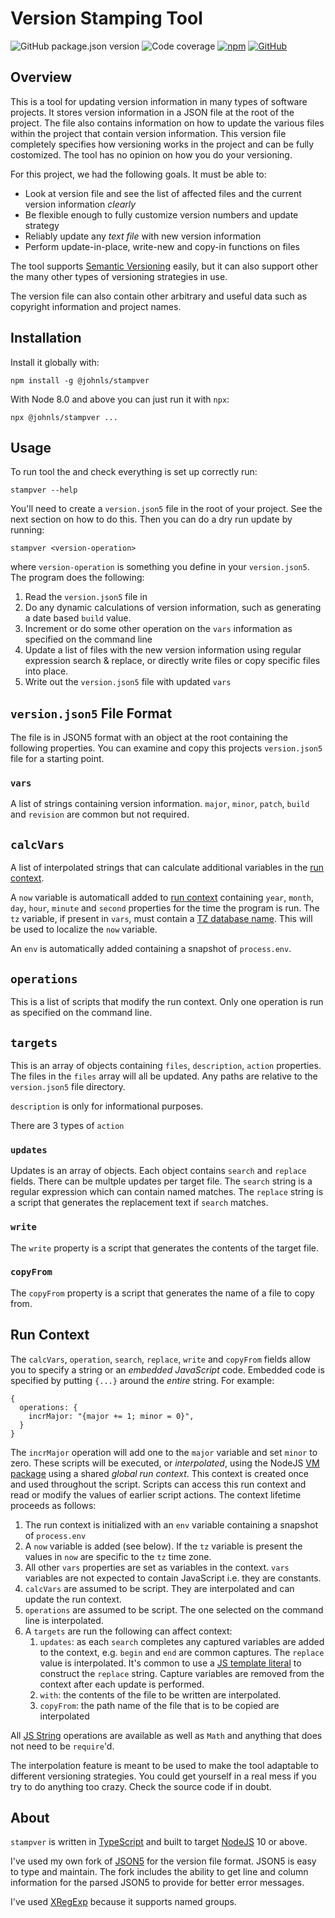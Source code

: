 # Version Stamping Tool

![GitHub package.json version](https://img.shields.io/github/package-json/v/jlyonsmith/stampver) ![Code coverage](https://img.shields.io/badge/coverage-100%25-green) [![npm](https://img.shields.io/npm/dm/@johnls/stampver)](https://www.npmjs.com/package/@johnls/stampver) [![GitHub](https://img.shields.io/github/license/jlyonsmith/stampver)](https://github.com/jlyonsmith/stampver/blob/master/LICENSE)

## Overview

This is a tool for updating version information in many types of software projects.  It stores version information in a JSON file at the root of the project. The file also contains information on how to update the various files within the project that contain version information.  This version file completely specifies how versioning works in the project and can be fully costomized. The tool has no opinion on how you do your versioning.

For this project, we had the following goals.  It must be able to:

- Look at version file and see the list of affected files and the current version information *clearly*
- Be flexible enough to fully customize version numbers and update strategy
- Reliably update any *text file* with new version information
- Perform update-in-place, write-new and copy-in functions on files

The tool supports [Semantic Versioning](https://semver.org/) easily, but it can also support other the many other types of versioning strategies in use.

The version file can also contain other arbitrary and useful data such as copyright information and project names.

## Installation

Install it globally with:

```Shell
npm install -g @johnls/stampver
```

With Node 8.0 and above you can just run it with `npx`:

```Shell
npx @johnls/stampver ...
```

## Usage

To run tool the and check everything is set up correctly run:

```Shell
stampver --help
```

You'll need to create a `version.json5` file in the root of your project. See the next section on how to do this. Then you can do a dry run update by running:

```Shell
stampver <version-operation>
```

where `version-operation` is something you define in your `version.json5`.  The program does the following:

1. Read the `version.json5` file in
2. Do any dynamic calculations of version information, such as generating a date based `build` value.
3. Increment or do some other operation on the `vars` information as specified on the command line
4. Update a list of files with the new version information using regular expression search & replace, or directly write files or copy specific files into place.
5. Write out the `version.json5` file with updated `vars`

## `version.json5` File Format

The file is in JSON5 format with an object at the root containing the following properties.  You can examine and copy this projects `version.json5` file for a starting point.

### `vars`

A list of strings containing version information.  `major`, `minor`, `patch`, `build` and `revision` are common but not required.

## `calcVars`

A list of interpolated strings that can calculate additional variables in the [run context](#run-context).

A `now` variable is automaticall added to [run context](#run-context) containing `year`, `month`, `day`, `hour`, `minute` and `second` properties for the time the program is run.  The `tz` variable, if present in `vars`, must contain a [TZ database name](https://en.wikipedia.org/wiki/List_of_tz_database_time_zones).  This will be used to localize the `now` variable.

An `env` is automatically added containing a snapshot of `process.env`.

## `operations`

This is a list of scripts that modify the run context. Only one operation is run as specified on the command line.

## `targets`

This is an array of objects containing `files`, `description`, `action` properties. The files in the `files` array will all be updated. Any paths are relative to the `version.json5` file directory.

`description` is only for informational purposes.

There are 3 types of `action`

### `updates`

Updates is an array of objects. Each object contains `search` and `replace` fields.  There can be multple updates per target file.  The `search` string is a regular expression which can contain named matches. The `replace` string is a script that generates the replacement text if `search` matches.

### `write`

The `write` property is a script that generates the contents of the target file.

### `copyFrom`

The `copyFrom` property is a script that generates the name of a file to copy from.

## Run Context

The `calcVars`, `operation`, `search`, `replace`, `write` and `copyFrom` fields allow you to specify a string or an *embedded JavaScript* code. Embedded code is specified by putting `{...}` around the _entire_ string.  For example:

```json5
{
  operations: {
    incrMajor: "{major += 1; minor = 0}",
  }
}
```

The `incrMajor` operation will add one to the `major` variable and set `minor` to zero.  These scripts will be executed, or *interpolated*, using the NodeJS [VM package](https://nodejs.org/api/vm.html) using a shared *global run context*. This context is created once and used throughout the script.  Scripts can access this run context and read or modify the values of earlier script actions. The context lifetime proceeds as follows:

1. The run context is initialized with an `env` variable containing a snapshot of `process.env`
2. A `now` variable is added (see below).  If the `tz` variable is present the values in `now` are specific to the `tz` time zone.
3. All other `vars` properties are set as variables in the context. `vars` variables are not expected to contain JavaScript i.e. they are constants.
4. `calcVars` are assumed to be script.  They are interpolated and can update the run context.
5. `operations` are assumed to be script.  The one selected on the command line is interpolated.
6. A `targets` are run the following can affect context:
   1. `updates`: as each `search` completes any captured variables are added to the context, e.g. `begin` and `end` are common captures.  The `replace` value is interpolated. It's common to use a [JS template literal](https://developer.mozilla.org/en-US/docs/Web/JavaScript/Reference/Template_literals) to construct the `replace` string.  Capture variables are removed from the context after each update is performed.
   2. `with`: the contents of the file to be written are interpolated.
   3. `copyFrom`: the path name of the file that is to be copied are interpolated

All [JS String](https://developer.mozilla.org/en-US/docs/Web/JavaScript/Reference/Global_Objects/String) operations are available as well as `Math` and anything that does not need to be `require`'d.

The interpolation feature is meant to be used to make the tool adaptable to different versioning strategies.  You could get yourself in a real mess if you try to do anything too crazy.  Check the source code if in doubt.

## About

`stampver` is written in [TypeScript](https://www.typescriptlang.org/) and built to target [NodeJS](https://nodejs.org/) 10 or above.

I've used my own fork of [JSON5](http://json5.org/) for the version file format. JSON5 is easy to type and maintain. The fork includes the ability to get line and column information for the parsed JSON5 to provide for better error messages.

I've used [XRegExp](http://xregexp.com/) because it supports named groups.
